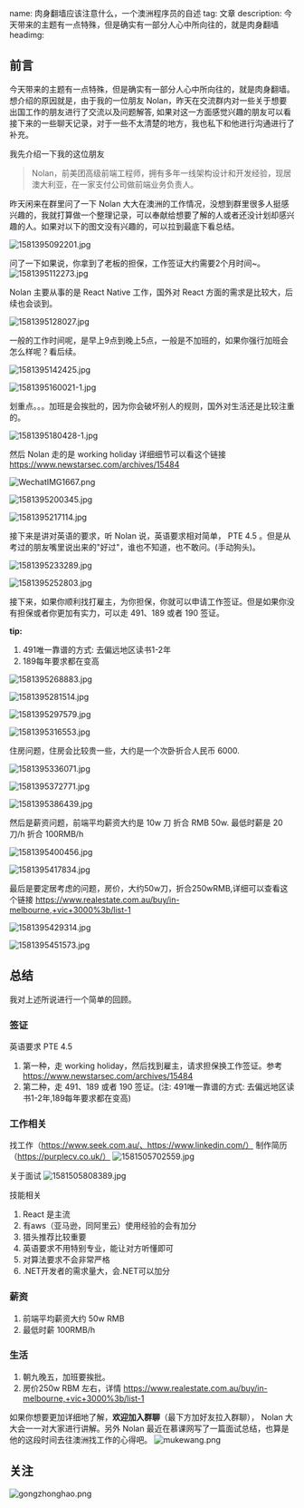 name: 肉身翻墙应该注意什么，一个澳洲程序员的自述
tag: 文章
description: 今天带来的主题有一点特殊，但是确实有一部分人心中所向往的，就是肉身翻墙
headimg: 

## 前言

今天带来的主题有一点特殊，但是确实有一部分人心中所向往的，就是肉身翻墙。想介绍的原因就是，由于我的一位朋友 Nolan，昨天在交流群内对一些关于想要出国工作的朋友进行了交流以及问题解答, 如果对这一方面感觉兴趣的朋友可以看接下来的一些聊天记录，对于一些不太清楚的地方，我也私下和他进行沟通进行了补充。

我先介绍一下我的这位朋友
> Nolan，前美团高级前端工程师，拥有多年一线架构设计和开发经验，现居澳大利亚，在一家支付公司做前端业务负责人。

昨天闲来在群里问了一下 Nolan 大大在澳洲的工作情况，没想到群里很多人挺感兴趣的，我就打算做一个整理记录，可以奉献给想要了解的人或者还没计划却感兴趣的人。如果对以下的图文没有兴趣的，可以拉到最底下看总结。

![1581395092201.jpg](https://s3.qiufengh.com/blog/1581395092201.jpg)

问了一下如果说，你拿到了老板的担保，工作签证大约需要2个月时间~。
![1581395112273.jpg](https://s3.qiufengh.com/blog/1581395112273.jpg)

Nolan 主要从事的是 React Native 工作，国外对 React 方面的需求是比较大，后续也会谈到。

![1581395128027.jpg](https://s3.qiufengh.com/blog/1581395128027.jpg)

一般的工作时间呢，是早上9点到晚上5点，一般是不加班的，如果你强行加班会怎么样呢？看后续。

![1581395142425.jpg](https://s3.qiufengh.com/blog/1581395142425.jpg)

![1581395160021-1.jpg](https://s3.qiufengh.com/blog/1581395160021-1.jpg)

划重点。。。加班是会挨批的，因为你会破坏别人的规则，国外对生活还是比较注重的。

![1581395180428-1.jpg](https://s3.qiufengh.com/blog/1581395180428-1.jpg)

然后 Nolan 走的是 working holiday 详细细节可以看这个链接 https://www.newstarsec.com/archives/15484

![WechatIMG1667.png](https://s3.qiufengh.com/blog/WechatIMG1667.png)

![1581395200345.jpg](https://s3.qiufengh.com/blog/1581395200345.jpg)

![1581395217114.jpg](https://s3.qiufengh.com/blog/1581395217114.jpg)


接下来是讲对英语的要求，听 Nolan 说，英语要求相对简单， PTE 4.5 。但是从考过的朋友嘴里说出来的"好过"，谁也不知道，也不敢问。(手动狗头)。

![1581395233289.jpg](https://s3.qiufengh.com/blog/1581395233289.jpg)


![1581395252803.jpg](https://s3.qiufengh.com/blog/1581395252803.jpg)

接下来，如果你顺利找打雇主，为你担保，你就可以申请工作签证。但是如果你没有担保或者你更加有实力，可以走 491、189 或者 190 签证。

**tip:**

1. 491唯一靠谱的方式: 去偏远地区读书1-2年
2. 189每年要求都在变高

![1581395268883.jpg](https://s3.qiufengh.com/blog/1581395268883.jpg)


![1581395281514.jpg](https://s3.qiufengh.com/blog/1581395281514.jpg)

![1581395297579.jpg](https://s3.qiufengh.com/blog/1581395297579.jpg)

![1581395316553.jpg](https://s3.qiufengh.com/blog/1581395316553.jpg)

住房问题，住房会比较贵一些，大约是一个次卧折合人民币 6000.

![1581395336071.jpg](https://s3.qiufengh.com/blog/1581395336071.jpg)

![1581395372771.jpg](https://s3.qiufengh.com/blog/1581395372771.jpg)


![1581395386439.jpg](https://s3.qiufengh.com/blog/1581395386439.jpg)

然后是薪资问题，前端平均薪资大约是 10w 刀 折合 RMB 50w. 最低时薪是 20刀/h 折合 100RMB/h

![1581395400456.jpg](https://s3.qiufengh.com/blog/1581395400456.jpg)

![1581395417834.jpg](https://s3.qiufengh.com/blog/1581395417834.jpg)

最后是要定居考虑的问题，房价，大约50w刀，折合250wRMB,详细可以查看这个链接 https://www.realestate.com.au/buy/in-melbourne,+vic+3000%3b/list-1

![1581395429314.jpg](https://s3.qiufengh.com/blog/1581395429314.jpg)

![1581395451573.jpg](https://s3.qiufengh.com/blog/1581395451573.jpg)

## 总结
我对上述所说进行一个简单的回顾。

### 签证
英语要求 PTE 4.5
1. 第一种，走 working holiday，然后找到雇主，请求担保换工作签证。参考 https://www.newstarsec.com/archives/15484
2. 第二种，走 491、189 或者 190 签证。(注: 491唯一靠谱的方式: 去偏远地区读书1-2年,189每年要求都在变高)

### 工作相关
找工作（https://www.seek.com.au/、https://www.linkedin.com/）
制作简历（https://purplecv.co.uk/）
![1581505702559.jpg](https://s3.qiufengh.com/blog/1581505702559.jpg)

关于面试
![1581505808389.jpg](https://s3.qiufengh.com/blog/1581505808389.jpg)

技能相关
1. React 是主流
2. 有aws（亚马逊，同阿里云）使用经验的会有加分
3. 猎头推荐比较重要
4. 英语要求不用特别专业，能让对方听懂即可
5. 对算法要求不会非常严格
6. .NET开发者的需求量大，会.NET可以加分

### 薪资
1. 前端平均薪资大约 50w RMB
2. 最低时薪 100RMB/h

### 生活
1. 朝九晚五，加班要挨批。
2. 房价250w RBM 左右，详情 https://www.realestate.com.au/buy/in-melbourne,+vic+3000%3b/list-1


如果你想要更加详细地了解，**欢迎加入群聊**（最下方加好友拉入群聊）， Nolan 大大会一一对大家进行讲解。另外 Nolan 最近在慕课网写了一篇面试总结，也算是他的这段时间去往澳洲找工作的心得吧。
![mukewang.png](https://s3.qiufengh.com/blog/mukewang.png)

## 关注 
![gongzhonghao.png](https://s3.qiufengh.com/blog/gongzhonghao.png)
